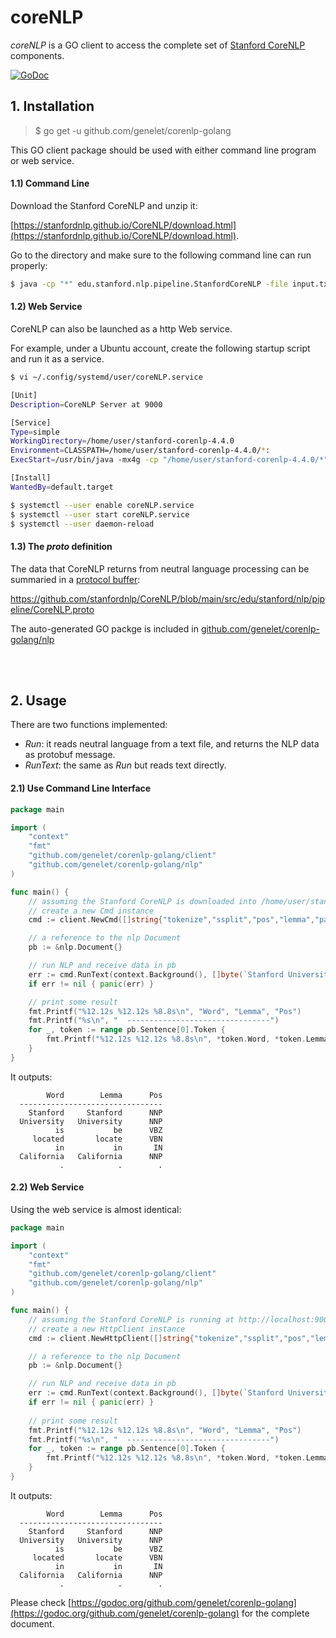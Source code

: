 # coreNLP
*coreNLP* is a GO client to access the complete set of [Stanford CoreNLP](https://stanfordnlp.github.io/CoreNLP/index.html) components.

[![GoDoc](https://godoc.org/github.com/genelet/corenlp-golang?status.svg)](https://godoc.org/github.com/genelet/corenlp-golang)

## 1. Installation

> $ go get -u github.com/genelet/corenlp-golang

This GO client package should be used with either command line program or web service.

#### 1.1) Command Line

Download the Stanford CoreNLP and unzip it:

[https://stanfordnlp.github.io/CoreNLP/download.html](https://stanfordnlp.github.io/CoreNLP/download.html).

Go to the directory and make sure to the following command line can run properly:

```bash
$ java -cp "*" edu.stanford.nlp.pipeline.StanfordCoreNLP -file input.txt
```

#### 1.2) Web Service

CoreNLP can also be launched as a http Web service. 

For example, under a Ubuntu account, create the following startup script and run it as a service.

```bash
$ vi ~/.config/systemd/user/coreNLP.service 

[Unit]
Description=CoreNLP Server at 9000

[Service]
Type=simple
WorkingDirectory=/home/user/stanford-corenlp-4.4.0
Environment=CLASSPATH=/home/user/stanford-corenlp-4.4.0/*:
ExecStart=/usr/bin/java -mx4g -cp "/home/user/stanford-corenlp-4.4.0/*" edu.stanford.nlp.pipeline.StanfordCoreNLPServer -port 9000 -timeout 15000

[Install]
WantedBy=default.target

$ systemctl --user enable coreNLP.service
$ systemctl --user start coreNLP.service
$ systemctl --user daemon-reload
```

#### 1.3) The *proto* definition

The data that CoreNLP returns from neutral language processing can be summaried in a [protocol buffer](https://developers.google.com/protocol-buffers/docs/overview):

https://github.com/stanfordnlp/CoreNLP/blob/main/src/edu/stanford/nlp/pipeline/CoreNLP.proto

The auto-generated GO packge is included in [github.com/genelet/corenlp-golang/nlp](https://github.com/genelet/corenlp-golang/tree/main/nlp)

<br /><br />

## 2. Usage

There are two functions implemented:

- *Run*: it reads neutral language from a text file, and returns the NLP data as protobuf message.
- *RunText*: the same as *Run* but reads text directly.

#### 2.1) Use Command Line Interface

```go
package main

import (
    "context"
    "fmt"
    "github.com/genelet/corenlp-golang/client"
    "github.com/genelet/corenlp-golang/nlp"
)

func main() {
    // assuming the Stanford CoreNLP is downloaded into /home/user/stanford-corenlp-4.4.0
    // create a new Cmd instance
    cmd := client.NewCmd([]string{"tokenize","ssplit","pos","lemma","parse","depparse"}, "/home/user/stanford-corenlp-4.4.0/*")

    // a reference to the nlp Document
    pb := &nlp.Document{}

    // run NLP and receive data in pb
    err := cmd.RunText(context.Background(), []byte(`Stanford University is located in California. It is a great university, founded in 1891.`), pb)
    if err != nil { panic(err) }

    // print some result
    fmt.Printf("%12.12s %12.12s %8.8s\n", "Word", "Lemma", "Pos")
    fmt.Printf("%s\n", "  --------------------------------")
    for _, token := range pb.Sentence[0].Token {
        fmt.Printf("%12.12s %12.12s %8.8s\n", *token.Word, *token.Lemma, *token.Pos)
    }
}
```
It outputs:
```
        Word        Lemma      Pos
  --------------------------------
    Stanford     Stanford      NNP
  University   University      NNP
          is           be      VBZ
     located       locate      VBN
          in           in       IN
  California   California      NNP
           .            .        .
```

#### 2.2) Web Service

Using the web service is almost identical:

```go
package main

import (
    "context"
    "fmt"
    "github.com/genelet/corenlp-golang/client"
    "github.com/genelet/corenlp-golang/nlp"
)

func main() {
    // assuming the Stanford CoreNLP is running at http://localhost:9000
    // create a new HttpClient instance
    cmd := client.NewHttpClient([]string{"tokenize","ssplit","pos","lemma","parse","depparse"}, "http://localhost:9000")

    // a reference to the nlp Document
    pb := &nlp.Document{}

    // run NLP and receive data in pb
    err := cmd.RunText(context.Background(), []byte(`Stanford University is located in California. It is a great university, founded in 1891.`), pb)
    if err != nil { panic(err) }
    
    // print some result
    fmt.Printf("%12.12s %12.12s %8.8s\n", "Word", "Lemma", "Pos")
    fmt.Printf("%s\n", "  --------------------------------")
    for _, token := range pb.Sentence[0].Token {
        fmt.Printf("%12.12s %12.12s %8.8s\n", *token.Word, *token.Lemma, *token.Pos)
    }
}
```

It outputs:
```
        Word        Lemma      Pos
  --------------------------------
    Stanford     Stanford      NNP
  University   University      NNP
          is           be      VBZ
     located       locate      VBN
          in           in       IN
  California   California      NNP
           .            .        .
```

Please check [https://godoc.org/github.com/genelet/corenlp-golang](https://godoc.org/github.com/genelet/corenlp-golang) for the complete document.
